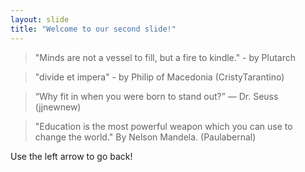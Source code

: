 ```yaml
---
layout: slide
title: "Welcome to our second slide!"
---
```

> "Minds are not a vessel to fill, but a fire to kindle." - by Plutarch

> "divide et impera" - by Philip of Macedonia (CristyTarantino)

> “Why fit in when you were born to stand out?” ― Dr. Seuss (jjnewnew)

> "Education is the most powerful weapon which you can use to change the world." By Nelson Mandela. (Paulabernal)

Use the left arrow to go back!
